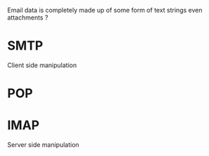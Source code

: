 

Email data is completely made up of some form of text strings even attachments ?

# SMTP

Client side manipulation

# POP

# IMAP

Server side manipulation
